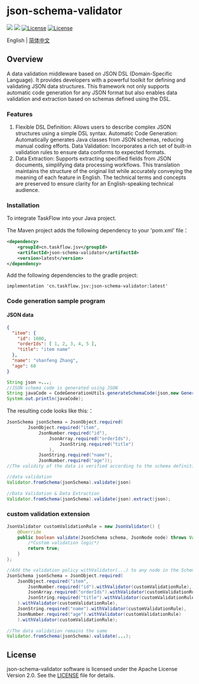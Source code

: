 json-schema-validator
============
<div align="left">
  <a href="javascript:void(0);"><img src="https://img.shields.io/badge/build-passing-brightgreen" /></a>
  <a href="javascript:void(0);" target="_blank"><img src="https://img.shields.io/badge/docs-latest-brightgreen" /></a>
  <a href="https://www.apache.org/licenses/LICENSE-2.0"><img src="https://img.shields.io/badge/License-Apache%202.0-blue.svg" alt="License"></a>
  <a href="https://central.sonatype.com/artifact/cn.taskflow.jsv/json-schema-validator?smo=true"><img src="https://img.shields.io/maven-metadata/v.svg?label=Maven%20Central&metadataUrl=https%3A%2F%2Frepo1.maven.org%2Fmaven2%2Fcn%2Ftaskflow%2Fjsv%2Fjson-schema-validator%2Fmaven-metadata.xml" alt="License"></a>
</div>

English | [简体中文](./README-zh_CN.md)

## Overview
A data validation middleware based on JSON DSL (Domain-Specific Language). It provides developers with a powerful toolkit for defining and validating JSON data structures. This framework not only supports automatic code generation for any JSON format but also enables data validation and extraction based on schemas defined using the DSL.

### Features
1. Flexible DSL Definition: Allows users to describe complex JSON structures using a simple DSL syntax.
   Automatic Code Generation: Automatically generates Java classes from JSON schemas, reducing manual coding efforts.
   Data Validation: Incorporates a rich set of built-in validation rules to ensure data conforms to expected formats.
4. Data Extraction: Supports extracting specified fields from JSON documents, simplifying data processing workflows.
   This translation maintains the structure of the original list while accurately conveying the meaning of each feature in English. The technical terms and concepts are preserved to ensure clarity for an English-speaking technical audience.

### Installation
To integrate TaskFlow into your Java project.

The Maven project adds the following dependency to your 'pom.xml' file：
```xml
<dependency>
    <groupId>cn.taskflow.jsv</groupId>
    <artifactId>json-schema-validator</artifactId>
    <version>latest</version>
</dependency>
```
Add the following dependencies to the gradle project:
```text
implementation 'cn.taskflow.jsv:json-schema-validator:latest'
```

### Code generation sample program

#### JSON data
```json
{
  "item": {
    "id": 1000,
    "orderIds": [ 1, 2, 3, 4, 5 ],
    "title": "item name"
  },
  "name": "shanfeng Zhang",
  "age": 60
} 
```
```java
String json =...;
//JSON schema code is generated using JSON
String javaCode = CodeGenerationUtils.generateSchemaCode(json,new GenerateOptional());
System.out.println(javaCode);
```
The resulting code looks like this:：
```java
JsonSchema jsonSchema = JsonObject.required(  
        JsonObject.required("item",
            JsonNumber.required("id"),
                JsonArray.required("orderIds"),
                    JsonString.required("title")
                ),
            JsonString.required("name"),
            JsonNumber.required("age"));
//The validity of the data is verified according to the schema definition

//data validation
Validator.fromSchema(jsonSchema).validate(json)
        
//Data Validation & Data Extraction
Validator.fromSchema(jsonSchema).validate(json).extract(json);

```

### custom validation extension

```java
JsonValidator customValidationRule = new JsonValidator() {
    @Override
    public boolean validate(JsonSchema schema, JsonNode node) throws ValidationException {
        /*Custom validation logic*/
        return true;
    }
};

//Add the validation policy withValidator(...) to any node in the Schema Optional
JsonSchema jsonSchema = JsonObject.required(
    JsonObject.required("item",
        JsonNumber.required("id").withValidator(customValidationRule),
        JsonArray.required("orderIds").withValidator(customValidationRule),
        JsonString.required("title").withValidator(customValidationRule)
    ).withValidator(customValidationRule),
    JsonString.required("name").withValidator(customValidationRule),
    JsonNumber.required("age").withValidator(customValidationRule)
    ).withValidator(customValidationRule);
        
//The data validation remains the same
Validator.fromSchema(jsonSchema).validate(...);
```

## License

json-schema-validator software is licensed under the Apache License Version 2.0. See the [LICENSE](https://www.apache.org/licenses/LICENSE-2.0) file for details.
